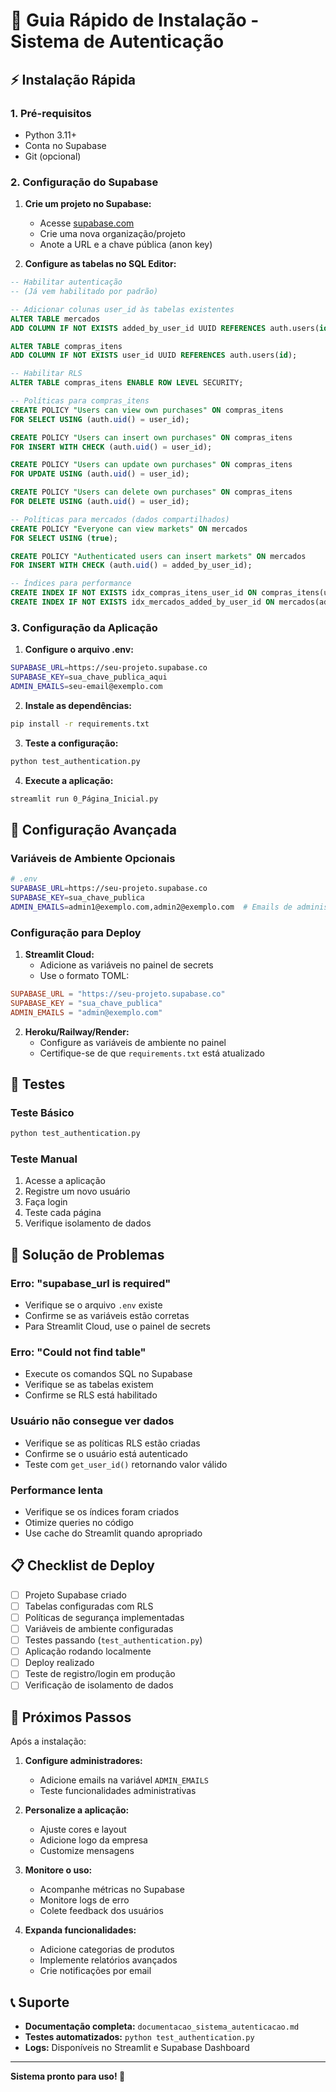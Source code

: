 # 🚀 Guia Rápido de Instalação - Sistema de Autenticação

## ⚡ Instalação Rápida

### 1. Pré-requisitos
- Python 3.11+
- Conta no Supabase
- Git (opcional)

### 2. Configuração do Supabase

1. **Crie um projeto no Supabase:**
   - Acesse [supabase.com](https://supabase.com)
   - Crie uma nova organização/projeto
   - Anote a URL e a chave pública (anon key)

2. **Configure as tabelas no SQL Editor:**
```sql
-- Habilitar autenticação
-- (Já vem habilitado por padrão)

-- Adicionar colunas user_id às tabelas existentes
ALTER TABLE mercados 
ADD COLUMN IF NOT EXISTS added_by_user_id UUID REFERENCES auth.users(id);

ALTER TABLE compras_itens 
ADD COLUMN IF NOT EXISTS user_id UUID REFERENCES auth.users(id);

-- Habilitar RLS
ALTER TABLE compras_itens ENABLE ROW LEVEL SECURITY;

-- Políticas para compras_itens
CREATE POLICY "Users can view own purchases" ON compras_itens
FOR SELECT USING (auth.uid() = user_id);

CREATE POLICY "Users can insert own purchases" ON compras_itens
FOR INSERT WITH CHECK (auth.uid() = user_id);

CREATE POLICY "Users can update own purchases" ON compras_itens
FOR UPDATE USING (auth.uid() = user_id);

CREATE POLICY "Users can delete own purchases" ON compras_itens
FOR DELETE USING (auth.uid() = user_id);

-- Políticas para mercados (dados compartilhados)
CREATE POLICY "Everyone can view markets" ON mercados
FOR SELECT USING (true);

CREATE POLICY "Authenticated users can insert markets" ON mercados
FOR INSERT WITH CHECK (auth.uid() = added_by_user_id);

-- Índices para performance
CREATE INDEX IF NOT EXISTS idx_compras_itens_user_id ON compras_itens(user_id);
CREATE INDEX IF NOT EXISTS idx_mercados_added_by_user_id ON mercados(added_by_user_id);
```

### 3. Configuração da Aplicação

1. **Configure o arquivo .env:**
```bash
SUPABASE_URL=https://seu-projeto.supabase.co
SUPABASE_KEY=sua_chave_publica_aqui
ADMIN_EMAILS=seu-email@exemplo.com
```

2. **Instale as dependências:**
```bash
pip install -r requirements.txt
```

3. **Teste a configuração:**
```bash
python test_authentication.py
```

4. **Execute a aplicação:**
```bash
streamlit run 0_Página_Inicial.py
```

## 🔧 Configuração Avançada

### Variáveis de Ambiente Opcionais

```bash
# .env
SUPABASE_URL=https://seu-projeto.supabase.co
SUPABASE_KEY=sua_chave_publica
ADMIN_EMAILS=admin1@exemplo.com,admin2@exemplo.com  # Emails de administradores
```

### Configuração para Deploy

1. **Streamlit Cloud:**
   - Adicione as variáveis no painel de secrets
   - Use o formato TOML:
```toml
SUPABASE_URL = "https://seu-projeto.supabase.co"
SUPABASE_KEY = "sua_chave_publica"
ADMIN_EMAILS = "admin@exemplo.com"
```

2. **Heroku/Railway/Render:**
   - Configure as variáveis de ambiente no painel
   - Certifique-se de que `requirements.txt` está atualizado

## 🧪 Testes

### Teste Básico
```bash
python test_authentication.py
```

### Teste Manual
1. Acesse a aplicação
2. Registre um novo usuário
3. Faça login
4. Teste cada página
5. Verifique isolamento de dados

## 🚨 Solução de Problemas

### Erro: "supabase_url is required"
- Verifique se o arquivo `.env` existe
- Confirme se as variáveis estão corretas
- Para Streamlit Cloud, use o painel de secrets

### Erro: "Could not find table"
- Execute os comandos SQL no Supabase
- Verifique se as tabelas existem
- Confirme se RLS está habilitado

### Usuário não consegue ver dados
- Verifique se as políticas RLS estão criadas
- Confirme se o usuário está autenticado
- Teste com `get_user_id()` retornando valor válido

### Performance lenta
- Verifique se os índices foram criados
- Otimize queries no código
- Use cache do Streamlit quando apropriado

## 📋 Checklist de Deploy

- [ ] Projeto Supabase criado
- [ ] Tabelas configuradas com RLS
- [ ] Políticas de segurança implementadas
- [ ] Variáveis de ambiente configuradas
- [ ] Testes passando (`test_authentication.py`)
- [ ] Aplicação rodando localmente
- [ ] Deploy realizado
- [ ] Teste de registro/login em produção
- [ ] Verificação de isolamento de dados

## 🎯 Próximos Passos

Após a instalação:

1. **Configure administradores:**
   - Adicione emails na variável `ADMIN_EMAILS`
   - Teste funcionalidades administrativas

2. **Personalize a aplicação:**
   - Ajuste cores e layout
   - Adicione logo da empresa
   - Customize mensagens

3. **Monitore o uso:**
   - Acompanhe métricas no Supabase
   - Monitore logs de erro
   - Colete feedback dos usuários

4. **Expanda funcionalidades:**
   - Adicione categorias de produtos
   - Implemente relatórios avançados
   - Crie notificações por email

## 📞 Suporte

- **Documentação completa:** `documentacao_sistema_autenticacao.md`
- **Testes automatizados:** `python test_authentication.py`
- **Logs:** Disponíveis no Streamlit e Supabase Dashboard

---

**Sistema pronto para uso! 🎉**


